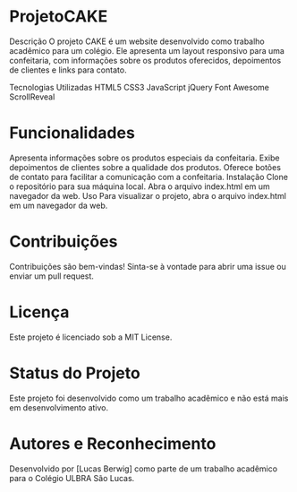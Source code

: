 # ProjetoCAKE

Descrição
O projeto CAKE é um website desenvolvido como trabalho acadêmico para um colégio. Ele apresenta um layout responsivo para uma confeitaria, com informações sobre os produtos oferecidos, depoimentos de clientes e links para contato.

Tecnologias Utilizadas
HTML5
CSS3
JavaScript
jQuery
Font Awesome
ScrollReveal


# Funcionalidades

Apresenta informações sobre os produtos especiais da confeitaria.
Exibe depoimentos de clientes sobre a qualidade dos produtos.
Oferece botões de contato para facilitar a comunicação com a confeitaria.
Instalação
Clone o repositório para sua máquina local.
Abra o arquivo index.html em um navegador da web.
Uso
Para visualizar o projeto, abra o arquivo index.html em um navegador da web.

# Contribuições
Contribuições são bem-vindas! Sinta-se à vontade para abrir uma issue ou enviar um pull request.

# Licença
Este projeto é licenciado sob a MIT License.

# Status do Projeto
Este projeto foi desenvolvido como um trabalho acadêmico e não está mais em desenvolvimento ativo.

# Autores e Reconhecimento
Desenvolvido por [Lucas Berwig] como parte de um trabalho acadêmico para o Colégio ULBRA São Lucas.
